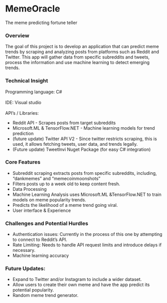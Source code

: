 # MemeOracle
The meme predicting fortune teller

### Overview

The goal of this project is to develop an application that can predict meme trends by scraping and analyzing posts from platforms such as Reddit and Twitter. This app will gather data from specific subreddits and tweets, process the information and use machine learning to detect emerging trends.

### Technical Insight

Programming language: C# <br />
<br />
IDE: Visual studio <br />
<br />
API’s / Libraries: <br />
* Reddit API - Scrapes posts from target subreddits
* Microsoft.ML & TensorFlow.NET - Machine learning models for trend prediction
* (future update) Twitter API V2 - Since twitter restricts scraping, this is used, it allows fetching tweets, user data, and trends legally.
* (Future update) TweetInvi Nuget Package (for easy C# integration)

### Core Features

* Subreddit scraping extracts posts from specific subreddits, including, “dankmemes” and “memecoinmoonshots”
* Filters posts up to a week old to keep content fresh.
* Data Processing
* Machine Learning Analysis uses Microsoft.ML &TensorFlow.NET to train models on meme popularity trends.
* Predicts the likelihood of a meme trend going viral.
* User interface & Experience


### Challenges and Potential Hurdles

* Authentication issues: Currently in the process of this one by attempting to connect to Reddit’s API. 
* Rate Limiting: Needs to handle API request limits and introduce delays if necessary.
* Machine learning accuracy

### Future Updates:

* Expand to Twitter and/or Instagram to include a wider dataset.
* Allow users to create their own meme and have the app predict its potential popularity.
* Random meme trend generator.




